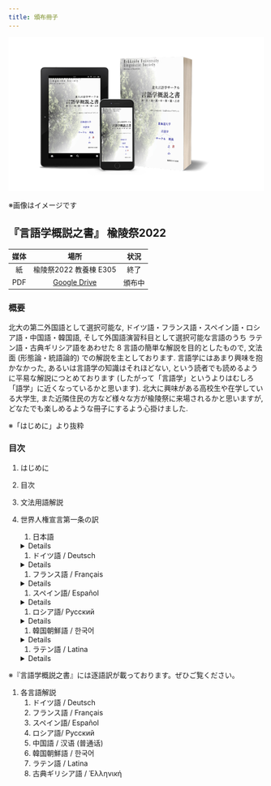```yaml
---
title: 頒布冊子
---
```


![book image](./img/2022yuryo.png)

※画像はイメージです

## 『言語学概説之書』 楡陵祭2022

| 媒体 | 場所 | 状況 |
| :-: | :-: | :-: |
| 紙 | 楡陵祭2022 教養棟 E305 | 終了 |
| PDF | [Google Drive](https://drive.google.com/file/d/1eSBjcDgiVpzU9Z1cMRmturJrNpDrx9_G) | 頒布中 |

### 概要

北大の第二外国語として選択可能な,
ドイツ語・フランス語・スペイン語・ロシア語・中国語・韓国語,
そして外国語演習科目として選択可能な言語のうち
ラテン語・古典ギリシア語をあわせた 8 言語の簡単な解説を目的としたもので,
文法面 (形態論・統語論的) での解説を主としております.
言語学にはあまり興味を抱かなかった,
あるいは言語学の知識はそれほどない,
という読者でも読めるように平易な解説につとめております
(したがって「言語学」というよりはむしろ「語学」に近くなっているかと思います).
北大に興味がある高校生や在学している大学生,
また近隣住民の方など様々な方が楡陵祭に来場されるかと思いますが,
どなたでも楽しめるような冊子にするよう心掛けました.

※「はじめに」より抜粋

### 目次

1. はじめに
1. 目次
1. 文法用語解説
1. 世界人権宣言第一条の訳
    1. 日本語
    <details>
    <p>
      第１条
      すべての人間は、生まれながらにして自由であり、かつ、尊厳と権利と について平等である。人間は、理性と良心とを授けられており、互いに同 胞の精神をもって行動しなければならない。
    </p>
      [参考文献](https://www.ohchr.org/en/human-rights/universal-declaration/translations/japanese-nihongo)
    </details>

    1. ドイツ語 / Deutsch
    <details>
    <p>
      Artikel 1
      Alle Menschen sind frei und gleich an Würde und Rechten geboren. Sie sind mit Vernunft und Gewissen begabt und sollen einander im Geist der Brüderlichkeit begegnen.
    </p>
      [参考文献](https://www.ohchr.org/en/human-rights/universal-declaration/translations/german-deutsch)
    </details>

    1. フランス語 / Français
    <details>
    <p>
      Article premier
      Tous les êtres humains naissent libres et égaux en dignité et en droits. Ils sont doués de raison et de conscience et doivent agir les uns envers les autres dans un esprit de fraternité.
    </p>
      [参考文献](https://www.ohchr.org/en/human-rights/universal-declaration/translations/french)
    </details>
    
    1. スペイン語/ Español
    <details>
    <p>
      Artículo 1
      Todos los seres humanos nacen libres e iguales en dignidad y derechos y, dotados como están de razón y conciencia, deben comportarse fraternalmente los unos con los otros.
    </p>
      [参考文献](https://www.ohchr.org/en/human-rights/universal-declaration/translations/spanish)
    </details>
    
    1. ロシア語/ Русский
    <details>
    <p>
      Статья 1
      Все люди рождаются свободными и равными в своем достоинстве и правах. Они наделены разумом и совестью и должны поступать в отношении друг друга в духе братства.
    </p>
      [参考文献](https://www.ohchr.org/en/human-rights/universal-declaration/translations/russian)
    </details>
    
    1. 韓国朝鮮語 / 한국어
    <details>
    <p>
      제 1 조
      모든 인간은 태어날 때부터 자유로우며 그 존엄과 권리에 있어 동등하다. 인간은 천부적으로 이성과 양심을 부여받았으며 서로 형제애의 정신으로 행동하여야 한다.
    </p>
      [参考文献](https://www.ohchr.org/en/human-rights/universal-declaration/translations/korean-hankuko)
    </details>
    
    1. ラテン語 / Latina
    <details>
    <p>
      I
      Omnes homines dignitate et iure liberi et pares nascuntur, rationis et conscientiae participes sunt, quibus inter se concordiae studio est agendum.
    </p>
      [参考文献](https://www.ohchr.org/en/human-rights/universal-declaration/translations/latin-latina)
    </details>
    

※『言語学概説之書』には逐語訳が載っております。ぜひご覧ください。

1. 各言語解説
    1. ドイツ語 / Deutsch
    1. フランス語 / Français
    1. スペイン語/ Español
    1. ロシア語/ Русский
    1. 中国語 / 汉语 (普通话)
    1. 韓国朝鮮語 / 한국어
    1. ラテン語 / Latina
    1. 古典ギリシア語 / Ἑλληνική
